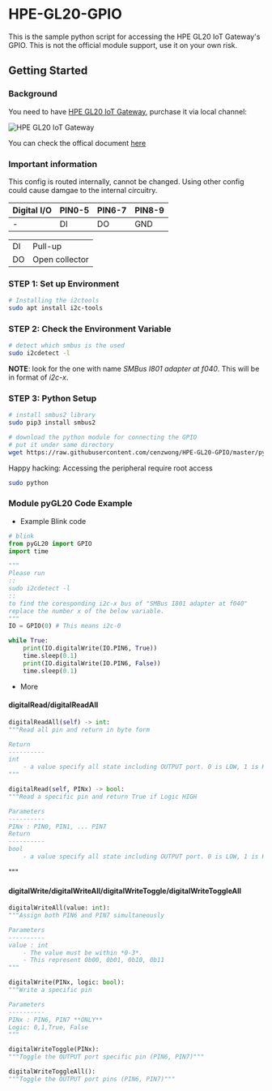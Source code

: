 # HPE-GL20-GPIO
This is the sample python script for accessing the HPE GL20 IoT Gateway's GPIO. This is not the official module support, use it on your own risk.

## Getting Started
### Background
You need to have [HPE GL20 IoT Gateway](https://buy.hpe.com/us/en/servers/edgeline-systems/edgeline-systems/edgeline-intelligent-gateways/hpe-gl20-iot-gateway/p/1008670391),  purchase it via local channel: 

![HPE GL20 IoT Gateway](https://assets.ext.hpe.com/is/image/hpedam/s00004847?$thumbnail$&.png)

You can check the offical document [here](https://support.hpe.com/hpesc/public/docDisplay?docLocale=en_US&docId=a00008434en_us)

### Important information

This config is routed internally, cannot be changed. Using other config could cause damgae to the internal circuitry.

| Digital I/O | PIN0-5 | PIN6-7 | PIN8-9|
---|---|---|---
| - | DI | DO | GND |

|||
|---|---|
| DI | Pull-up|
| DO | Open collector |


### STEP 1: Set up Environment

```sh
# Installing the i2ctools
sudo apt install i2c-tools
```

### STEP 2: Check the Environment Variable
```sh
# detect which smbus is the used
sudo i2cdetect -l
```
**NOTE**: look for the one with name *SMBus I801 adapter at f040*. This will be in format of *i2c-x*.

### STEP 3: Python Setup
```sh
# install smbus2 library
sudo pip3 install smbus2
```

```sh
# download the python module for connecting the GPIO
# put it under same directory
wget https://raw.githubusercontent.com/cenzwong/HPE-GL20-GPIO/master/pyGL20.py 
```
Happy hacking: Accessing the peripheral require root access
```sh
sudo python
```

### Module pyGL20 Code Example
- Example Blink code

```py
# blink
from pyGL20 import GPIO
import time

"""
Please run 
::
sudo i2cdetect -l
::
to find the coresponding i2c-x bus of "SMBus I801 adapter at f040"
replace the number x of the below variable.
"""
IO = GPIO(0) # This means i2c-0

while True:
    print(IO.digitalWrite(IO.PIN6, True))
    time.sleep(0.1)
    print(IO.digitalWrite(IO.PIN6, False))
    time.sleep(0.1)
```

- More
#### digitalRead/digitalReadAll
```py
digitalReadAll(self) -> int:
"""Read all pin and return in byte form

Return
----------
int
    - a value specify all state including OUTPUT port. 0 is LOW, 1 is HIGH
"""
```

```py
digitalRead(self, PINx) -> bool:
"""Read a specific pin and return True if Logic HIGH

Parameters
----------
PINx : PIN0, PIN1, ... PIN7
Return
----------
bool
    - a value specify all state including OUTPUT port. 0 is LOW, 1 is HIGH
```
"""
#### digitalWrite/digitalWriteAll/digitalWriteToggle/digitalWriteToggleAll
```py
digitalWriteAll(value: int):
"""Assign both PIN6 and PIN7 simultaneously

Parameters
----------
value : int
    - The value must be within *0-3*. 
    - This represent 0b00, 0b01, 0b10, 0b11
"""
```
```py
digitalWrite(PINx, logic: bool):
"""Write a specific pin

Parameters
----------
PINx : PIN6, PIN7 **ONLY**
Logic: 0,1,True, False
"""
```
```py
digitalWriteToggle(PINx):
"""Toggle the OUTPUT port specific pin (PIN6, PIN7)"""
```
```py
digitalWriteToggleAll():
"""Toggle the OUTPUT port pins (PIN6, PIN7)"""
```
